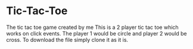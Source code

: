 # Tic-Tac-Toe
The tic tac toe game created by me
This is a 2 player tic tac toe which works on click events. The player 1 would be circle and player 2 would be cross. To download the file simply clone it as it is.
